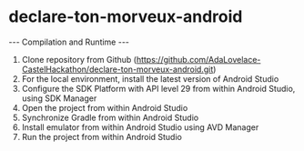 # declare-ton-morveux-android

--- Compilation and Runtime ---

1. Clone repository from Github (https://github.com/AdaLovelace-CastelHackathon/declare-ton-morveux-android.git)
2. For the local environment, install the latest version of Android Studio
3. Configure the SDK Platform with API level 29 from within Android Studio, using SDK Manager
4. Open the project from within Android Studio
5. Synchronize Gradle from within Android Studio
6. Install emulator from within Android Studio using AVD Manager
7. Run the project from within Android Studio
